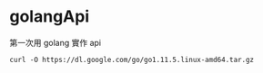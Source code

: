 # golangApi
第一次用 golang 實作 api

```
curl -O https://dl.google.com/go/go1.11.5.linux-amd64.tar.gz
```
